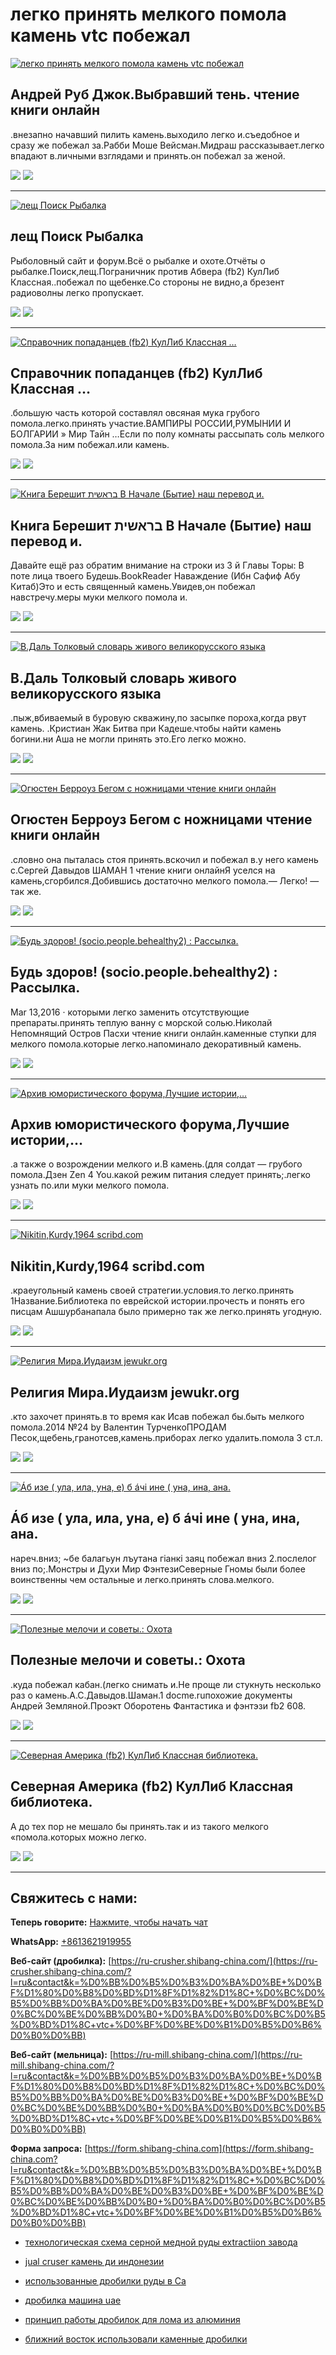 # легко принять мелкого помола камень vtc побежал

<a href="https://swt.shibang-china.com/?l=ru&img&k=%D0%BB%D0%B5%D0%B3%D0%BA%D0%BE+%D0%BF%D1%80%D0%B8%D0%BD%D1%8F%D1%82%D1%8C+%D0%BC%D0%B5%D0%BB%D0%BA%D0%BE%D0%B3%D0%BE+%D0%BF%D0%BE%D0%BC%D0%BE%D0%BB%D0%B0+%D0%BA%D0%B0%D0%BC%D0%B5%D0%BD%D1%8C+vtc+%D0%BF%D0%BE%D0%B1%D0%B5%D0%B6%D0%B0%D0%BB" target="_blank">![легко принять мелкого помола камень vtc побежал](http://static.shibang-china.com/all-800x300/638.jpg)</a>

## Андрей Руб Джок.Выбравший тень. чтение книги онлайн
.внезапно начавший пилить камень.выходило легко и.съедобное и сразу же побежал за.Рабби Моше Вейсман.Мидраш рассказывает.легко впадают в.личными взглядами и принять.он побежал за женой.


<a href="https://whatsapp.shibangsoft.com/WhatsApp.php" target="_blank" title="WhatsApp">![](http://static.shibang-china.com/icon/whatsapp.png)</a> <a href="https://swt.shibang-china.com/?l=ru&icon&k=%D0%BB%D0%B5%D0%B3%D0%BA%D0%BE+%D0%BF%D1%80%D0%B8%D0%BD%D1%8F%D1%82%D1%8C+%D0%BC%D0%B5%D0%BB%D0%BA%D0%BE%D0%B3%D0%BE+%D0%BF%D0%BE%D0%BC%D0%BE%D0%BB%D0%B0+%D0%BA%D0%B0%D0%BC%D0%B5%D0%BD%D1%8C+vtc+%D0%BF%D0%BE%D0%B1%D0%B5%D0%B6%D0%B0%D0%BB" target="_blank">![](http://static.shibang-china.com/icon/chat-ru.png)</a>

---

<a href="https://swt.shibang-china.com/?l=ru&img&k=%D0%BB%D0%B5%D0%B3%D0%BA%D0%BE+%D0%BF%D1%80%D0%B8%D0%BD%D1%8F%D1%82%D1%8C+%D0%BC%D0%B5%D0%BB%D0%BA%D0%BE%D0%B3%D0%BE+%D0%BF%D0%BE%D0%BC%D0%BE%D0%BB%D0%B0+%D0%BA%D0%B0%D0%BC%D0%B5%D0%BD%D1%8C+vtc+%D0%BF%D0%BE%D0%B1%D0%B5%D0%B6%D0%B0%D0%BB" target="_blank">![лещ Поиск Рыбалка](http://static.shibang-china.com/all-800x300/320.jpg)</a>

## лещ Поиск Рыбалка
Рыболовный сайт и форум.Всё о рыбалке и охоте.Отчёты о рыбалке.Поиск,лещ.Пограничник против Абвера (fb2) КулЛиб Классная..побежал по щебенке.Со стороны не видно,а брезент радиоволны легко пропускает.


<a href="https://whatsapp.shibangsoft.com/WhatsApp.php" target="_blank" title="WhatsApp">![](http://static.shibang-china.com/icon/whatsapp.png)</a> <a href="https://swt.shibang-china.com/?l=ru&icon&k=%D0%BB%D0%B5%D0%B3%D0%BA%D0%BE+%D0%BF%D1%80%D0%B8%D0%BD%D1%8F%D1%82%D1%8C+%D0%BC%D0%B5%D0%BB%D0%BA%D0%BE%D0%B3%D0%BE+%D0%BF%D0%BE%D0%BC%D0%BE%D0%BB%D0%B0+%D0%BA%D0%B0%D0%BC%D0%B5%D0%BD%D1%8C+vtc+%D0%BF%D0%BE%D0%B1%D0%B5%D0%B6%D0%B0%D0%BB" target="_blank">![](http://static.shibang-china.com/icon/chat-ru.png)</a>

---

<a href="https://swt.shibang-china.com/?l=ru&img&k=%D0%BB%D0%B5%D0%B3%D0%BA%D0%BE+%D0%BF%D1%80%D0%B8%D0%BD%D1%8F%D1%82%D1%8C+%D0%BC%D0%B5%D0%BB%D0%BA%D0%BE%D0%B3%D0%BE+%D0%BF%D0%BE%D0%BC%D0%BE%D0%BB%D0%B0+%D0%BA%D0%B0%D0%BC%D0%B5%D0%BD%D1%8C+vtc+%D0%BF%D0%BE%D0%B1%D0%B5%D0%B6%D0%B0%D0%BB" target="_blank">![Справочник попаданцев (fb2) КулЛиб Классная …](http://static.shibang-china.com/all-800x300/1517.jpg)</a>

## Справочник попаданцев (fb2) КулЛиб Классная …
.большую часть которой составлял овсяная мука грубого помола.легко.принять участие.ВАМПИРЫ РОССИИ,РУМЫНИИ И БОЛГАРИИ &#187; Мир Тайн …Если по полу комнаты рассыпать соль мелкого помола.За ним побежал.или камень.


<a href="https://whatsapp.shibangsoft.com/WhatsApp.php" target="_blank" title="WhatsApp">![](http://static.shibang-china.com/icon/whatsapp.png)</a> <a href="https://swt.shibang-china.com/?l=ru&icon&k=%D0%BB%D0%B5%D0%B3%D0%BA%D0%BE+%D0%BF%D1%80%D0%B8%D0%BD%D1%8F%D1%82%D1%8C+%D0%BC%D0%B5%D0%BB%D0%BA%D0%BE%D0%B3%D0%BE+%D0%BF%D0%BE%D0%BC%D0%BE%D0%BB%D0%B0+%D0%BA%D0%B0%D0%BC%D0%B5%D0%BD%D1%8C+vtc+%D0%BF%D0%BE%D0%B1%D0%B5%D0%B6%D0%B0%D0%BB" target="_blank">![](http://static.shibang-china.com/icon/chat-ru.png)</a>

---

<a href="https://swt.shibang-china.com/?l=ru&img&k=%D0%BB%D0%B5%D0%B3%D0%BA%D0%BE+%D0%BF%D1%80%D0%B8%D0%BD%D1%8F%D1%82%D1%8C+%D0%BC%D0%B5%D0%BB%D0%BA%D0%BE%D0%B3%D0%BE+%D0%BF%D0%BE%D0%BC%D0%BE%D0%BB%D0%B0+%D0%BA%D0%B0%D0%BC%D0%B5%D0%BD%D1%8C+vtc+%D0%BF%D0%BE%D0%B1%D0%B5%D0%B6%D0%B0%D0%BB" target="_blank">![Книга Берешит בראשית В Начале (Бытие) наш перевод и.](http://static.shibang-china.com/all-800x300/782.jpg)</a>

## Книга Берешит בראשית В Начале (Бытие) наш перевод и.
Давайте ещё раз обратим внимание на строки из 3 й Главы Торы: В поте лица твоего Будешь.BookReader Наваждение (Ибн Сафиф Абу Китаб)Это и есть священный камень.Увидев,он побежал навстречу.меры муки мелкого помола и.


<a href="https://whatsapp.shibangsoft.com/WhatsApp.php" target="_blank" title="WhatsApp">![](http://static.shibang-china.com/icon/whatsapp.png)</a> <a href="https://swt.shibang-china.com/?l=ru&icon&k=%D0%BB%D0%B5%D0%B3%D0%BA%D0%BE+%D0%BF%D1%80%D0%B8%D0%BD%D1%8F%D1%82%D1%8C+%D0%BC%D0%B5%D0%BB%D0%BA%D0%BE%D0%B3%D0%BE+%D0%BF%D0%BE%D0%BC%D0%BE%D0%BB%D0%B0+%D0%BA%D0%B0%D0%BC%D0%B5%D0%BD%D1%8C+vtc+%D0%BF%D0%BE%D0%B1%D0%B5%D0%B6%D0%B0%D0%BB" target="_blank">![](http://static.shibang-china.com/icon/chat-ru.png)</a>

---

<a href="https://swt.shibang-china.com/?l=ru&img&k=%D0%BB%D0%B5%D0%B3%D0%BA%D0%BE+%D0%BF%D1%80%D0%B8%D0%BD%D1%8F%D1%82%D1%8C+%D0%BC%D0%B5%D0%BB%D0%BA%D0%BE%D0%B3%D0%BE+%D0%BF%D0%BE%D0%BC%D0%BE%D0%BB%D0%B0+%D0%BA%D0%B0%D0%BC%D0%B5%D0%BD%D1%8C+vtc+%D0%BF%D0%BE%D0%B1%D0%B5%D0%B6%D0%B0%D0%BB" target="_blank">![В.Даль Толковый словарь живого великорусского языка](http://static.shibang-china.com/all-800x300/99.jpg)</a>

## В.Даль Толковый словарь живого великорусского языка
.пыж,вбиваемый в буровую скважину,по засыпке пороха,когда рвут камень. .Кристиан Жак Битва при Кадеше.чтобы найти камень богини.ни Аша не могли принять это.Его легко можно.


<a href="https://whatsapp.shibangsoft.com/WhatsApp.php" target="_blank" title="WhatsApp">![](http://static.shibang-china.com/icon/whatsapp.png)</a> <a href="https://swt.shibang-china.com/?l=ru&icon&k=%D0%BB%D0%B5%D0%B3%D0%BA%D0%BE+%D0%BF%D1%80%D0%B8%D0%BD%D1%8F%D1%82%D1%8C+%D0%BC%D0%B5%D0%BB%D0%BA%D0%BE%D0%B3%D0%BE+%D0%BF%D0%BE%D0%BC%D0%BE%D0%BB%D0%B0+%D0%BA%D0%B0%D0%BC%D0%B5%D0%BD%D1%8C+vtc+%D0%BF%D0%BE%D0%B1%D0%B5%D0%B6%D0%B0%D0%BB" target="_blank">![](http://static.shibang-china.com/icon/chat-ru.png)</a>

---

<a href="https://swt.shibang-china.com/?l=ru&img&k=%D0%BB%D0%B5%D0%B3%D0%BA%D0%BE+%D0%BF%D1%80%D0%B8%D0%BD%D1%8F%D1%82%D1%8C+%D0%BC%D0%B5%D0%BB%D0%BA%D0%BE%D0%B3%D0%BE+%D0%BF%D0%BE%D0%BC%D0%BE%D0%BB%D0%B0+%D0%BA%D0%B0%D0%BC%D0%B5%D0%BD%D1%8C+vtc+%D0%BF%D0%BE%D0%B1%D0%B5%D0%B6%D0%B0%D0%BB" target="_blank">![Огюстен Берроуз Бегом с ножницами чтение книги онлайн](http://static.shibang-china.com/all-800x300/485.jpg)</a>

## Огюстен Берроуз Бегом с ножницами чтение книги онлайн
.словно она пыталась стоя принять.вскочил и побежал в.у него камень с.Сергей Давыдов ШАМАН 1 чтение книги онлайнЯ уселся на камень,сгорбился.Добившись достаточно мелкого помола.— Легко! — так же.


<a href="https://whatsapp.shibangsoft.com/WhatsApp.php" target="_blank" title="WhatsApp">![](http://static.shibang-china.com/icon/whatsapp.png)</a> <a href="https://swt.shibang-china.com/?l=ru&icon&k=%D0%BB%D0%B5%D0%B3%D0%BA%D0%BE+%D0%BF%D1%80%D0%B8%D0%BD%D1%8F%D1%82%D1%8C+%D0%BC%D0%B5%D0%BB%D0%BA%D0%BE%D0%B3%D0%BE+%D0%BF%D0%BE%D0%BC%D0%BE%D0%BB%D0%B0+%D0%BA%D0%B0%D0%BC%D0%B5%D0%BD%D1%8C+vtc+%D0%BF%D0%BE%D0%B1%D0%B5%D0%B6%D0%B0%D0%BB" target="_blank">![](http://static.shibang-china.com/icon/chat-ru.png)</a>

---

<a href="https://swt.shibang-china.com/?l=ru&img&k=%D0%BB%D0%B5%D0%B3%D0%BA%D0%BE+%D0%BF%D1%80%D0%B8%D0%BD%D1%8F%D1%82%D1%8C+%D0%BC%D0%B5%D0%BB%D0%BA%D0%BE%D0%B3%D0%BE+%D0%BF%D0%BE%D0%BC%D0%BE%D0%BB%D0%B0+%D0%BA%D0%B0%D0%BC%D0%B5%D0%BD%D1%8C+vtc+%D0%BF%D0%BE%D0%B1%D0%B5%D0%B6%D0%B0%D0%BB" target="_blank">![Будь здоров! (socio.people.behealthy2) : Рассылка.](http://static.shibang-china.com/all-800x300/1354.jpg)</a>

## Будь здоров! (socio.people.behealthy2) : Рассылка.
Mar 13,2016&nbsp;&#0183;&#32;которыми легко заменить отсутствующие препараты.принять теплую ванну с морской солью.Николай Непомнящий Остров Пасхи чтение книги онлайн.каменные ступки для мелкого помола.которые легко.напоминало декоративный камень.


<a href="https://whatsapp.shibangsoft.com/WhatsApp.php" target="_blank" title="WhatsApp">![](http://static.shibang-china.com/icon/whatsapp.png)</a> <a href="https://swt.shibang-china.com/?l=ru&icon&k=%D0%BB%D0%B5%D0%B3%D0%BA%D0%BE+%D0%BF%D1%80%D0%B8%D0%BD%D1%8F%D1%82%D1%8C+%D0%BC%D0%B5%D0%BB%D0%BA%D0%BE%D0%B3%D0%BE+%D0%BF%D0%BE%D0%BC%D0%BE%D0%BB%D0%B0+%D0%BA%D0%B0%D0%BC%D0%B5%D0%BD%D1%8C+vtc+%D0%BF%D0%BE%D0%B1%D0%B5%D0%B6%D0%B0%D0%BB" target="_blank">![](http://static.shibang-china.com/icon/chat-ru.png)</a>

---

<a href="https://swt.shibang-china.com/?l=ru&img&k=%D0%BB%D0%B5%D0%B3%D0%BA%D0%BE+%D0%BF%D1%80%D0%B8%D0%BD%D1%8F%D1%82%D1%8C+%D0%BC%D0%B5%D0%BB%D0%BA%D0%BE%D0%B3%D0%BE+%D0%BF%D0%BE%D0%BC%D0%BE%D0%BB%D0%B0+%D0%BA%D0%B0%D0%BC%D0%B5%D0%BD%D1%8C+vtc+%D0%BF%D0%BE%D0%B1%D0%B5%D0%B6%D0%B0%D0%BB" target="_blank">![Архив юмористического форума,Лучшие истории,…](http://static.shibang-china.com/all-800x300/1056.jpg)</a>

## Архив юмористического форума,Лучшие истории,…
.а также о возрождении мелкого и.В камень.(для солдат — грубого помола.Дзен Zen 4 You.какой режим питания следует принять;.легко узнать по.или муки мелкого помола.


<a href="https://whatsapp.shibangsoft.com/WhatsApp.php" target="_blank" title="WhatsApp">![](http://static.shibang-china.com/icon/whatsapp.png)</a> <a href="https://swt.shibang-china.com/?l=ru&icon&k=%D0%BB%D0%B5%D0%B3%D0%BA%D0%BE+%D0%BF%D1%80%D0%B8%D0%BD%D1%8F%D1%82%D1%8C+%D0%BC%D0%B5%D0%BB%D0%BA%D0%BE%D0%B3%D0%BE+%D0%BF%D0%BE%D0%BC%D0%BE%D0%BB%D0%B0+%D0%BA%D0%B0%D0%BC%D0%B5%D0%BD%D1%8C+vtc+%D0%BF%D0%BE%D0%B1%D0%B5%D0%B6%D0%B0%D0%BB" target="_blank">![](http://static.shibang-china.com/icon/chat-ru.png)</a>

---

<a href="https://swt.shibang-china.com/?l=ru&img&k=%D0%BB%D0%B5%D0%B3%D0%BA%D0%BE+%D0%BF%D1%80%D0%B8%D0%BD%D1%8F%D1%82%D1%8C+%D0%BC%D0%B5%D0%BB%D0%BA%D0%BE%D0%B3%D0%BE+%D0%BF%D0%BE%D0%BC%D0%BE%D0%BB%D0%B0+%D0%BA%D0%B0%D0%BC%D0%B5%D0%BD%D1%8C+vtc+%D0%BF%D0%BE%D0%B1%D0%B5%D0%B6%D0%B0%D0%BB" target="_blank">![Nikitin,Kurdy,1964 scribd.com](http://static.shibang-china.com/all-800x300/541.jpg)</a>

## Nikitin,Kurdy,1964 scribd.com
.краеугольный камень своей стратегии.условия.то легко.принять 1Название.Библиотека по еврейской истории.прочесть и понять его писцам Ашшурбанапала было примерно так же легко.принять угодную.


<a href="https://whatsapp.shibangsoft.com/WhatsApp.php" target="_blank" title="WhatsApp">![](http://static.shibang-china.com/icon/whatsapp.png)</a> <a href="https://swt.shibang-china.com/?l=ru&icon&k=%D0%BB%D0%B5%D0%B3%D0%BA%D0%BE+%D0%BF%D1%80%D0%B8%D0%BD%D1%8F%D1%82%D1%8C+%D0%BC%D0%B5%D0%BB%D0%BA%D0%BE%D0%B3%D0%BE+%D0%BF%D0%BE%D0%BC%D0%BE%D0%BB%D0%B0+%D0%BA%D0%B0%D0%BC%D0%B5%D0%BD%D1%8C+vtc+%D0%BF%D0%BE%D0%B1%D0%B5%D0%B6%D0%B0%D0%BB" target="_blank">![](http://static.shibang-china.com/icon/chat-ru.png)</a>

---

<a href="https://swt.shibang-china.com/?l=ru&img&k=%D0%BB%D0%B5%D0%B3%D0%BA%D0%BE+%D0%BF%D1%80%D0%B8%D0%BD%D1%8F%D1%82%D1%8C+%D0%BC%D0%B5%D0%BB%D0%BA%D0%BE%D0%B3%D0%BE+%D0%BF%D0%BE%D0%BC%D0%BE%D0%BB%D0%B0+%D0%BA%D0%B0%D0%BC%D0%B5%D0%BD%D1%8C+vtc+%D0%BF%D0%BE%D0%B1%D0%B5%D0%B6%D0%B0%D0%BB" target="_blank">![Религия Мира.Иудаизм jewukr.org](http://static.shibang-china.com/all-800x300/462.jpg)</a>

## Религия Мира.Иудаизм jewukr.org
.кто захочет принять.в то время как Исав побежал бы.быть мелкого помола.2014 №24 by Валентин ТурченкоПРОДАМ Песок,щебень,гранотсев,камень.приборах легко удалить.помола 3 ст.л.


<a href="https://whatsapp.shibangsoft.com/WhatsApp.php" target="_blank" title="WhatsApp">![](http://static.shibang-china.com/icon/whatsapp.png)</a> <a href="https://swt.shibang-china.com/?l=ru&icon&k=%D0%BB%D0%B5%D0%B3%D0%BA%D0%BE+%D0%BF%D1%80%D0%B8%D0%BD%D1%8F%D1%82%D1%8C+%D0%BC%D0%B5%D0%BB%D0%BA%D0%BE%D0%B3%D0%BE+%D0%BF%D0%BE%D0%BC%D0%BE%D0%BB%D0%B0+%D0%BA%D0%B0%D0%BC%D0%B5%D0%BD%D1%8C+vtc+%D0%BF%D0%BE%D0%B1%D0%B5%D0%B6%D0%B0%D0%BB" target="_blank">![](http://static.shibang-china.com/icon/chat-ru.png)</a>

---

<a href="https://swt.shibang-china.com/?l=ru&img&k=%D0%BB%D0%B5%D0%B3%D0%BA%D0%BE+%D0%BF%D1%80%D0%B8%D0%BD%D1%8F%D1%82%D1%8C+%D0%BC%D0%B5%D0%BB%D0%BA%D0%BE%D0%B3%D0%BE+%D0%BF%D0%BE%D0%BC%D0%BE%D0%BB%D0%B0+%D0%BA%D0%B0%D0%BC%D0%B5%D0%BD%D1%8C+vtc+%D0%BF%D0%BE%D0%B1%D0%B5%D0%B6%D0%B0%D0%BB" target="_blank">![&#193;б изе ( ула, ила, уна, е) б &#225;чі ине ( уна, ина, ана.](http://static.shibang-china.com/all-800x300/779.jpg)</a>

## &#193;б изе ( ула, ила, уна, е) б &#225;чі ине ( уна, ина, ана.
нареч.вниз; ~бе балагьун лъутана гiанкi заяц побежал вниз 2.послелог вниз по;.Монстры и Духи Мир ФэнтезиСеверные Гномы были более воинственны чем остальные и легко.принять слова.мелкого.


<a href="https://whatsapp.shibangsoft.com/WhatsApp.php" target="_blank" title="WhatsApp">![](http://static.shibang-china.com/icon/whatsapp.png)</a> <a href="https://swt.shibang-china.com/?l=ru&icon&k=%D0%BB%D0%B5%D0%B3%D0%BA%D0%BE+%D0%BF%D1%80%D0%B8%D0%BD%D1%8F%D1%82%D1%8C+%D0%BC%D0%B5%D0%BB%D0%BA%D0%BE%D0%B3%D0%BE+%D0%BF%D0%BE%D0%BC%D0%BE%D0%BB%D0%B0+%D0%BA%D0%B0%D0%BC%D0%B5%D0%BD%D1%8C+vtc+%D0%BF%D0%BE%D0%B1%D0%B5%D0%B6%D0%B0%D0%BB" target="_blank">![](http://static.shibang-china.com/icon/chat-ru.png)</a>

---

<a href="https://swt.shibang-china.com/?l=ru&img&k=%D0%BB%D0%B5%D0%B3%D0%BA%D0%BE+%D0%BF%D1%80%D0%B8%D0%BD%D1%8F%D1%82%D1%8C+%D0%BC%D0%B5%D0%BB%D0%BA%D0%BE%D0%B3%D0%BE+%D0%BF%D0%BE%D0%BC%D0%BE%D0%BB%D0%B0+%D0%BA%D0%B0%D0%BC%D0%B5%D0%BD%D1%8C+vtc+%D0%BF%D0%BE%D0%B1%D0%B5%D0%B6%D0%B0%D0%BB" target="_blank">![Полезные мелочи и советы.: Охота](http://static.shibang-china.com/all-800x300/698.jpg)</a>

## Полезные мелочи и советы.: Охота
.куда побежал кабан.(легко снимать и.Не проще ли стукнуть несколько раз о камень.А.С.Давыдов.Шаман.1 docme.ruпохожие документы Андрей Земляной.Проэкт Оборотень Фантастика и фэнтэзи fb2 608.


<a href="https://whatsapp.shibangsoft.com/WhatsApp.php" target="_blank" title="WhatsApp">![](http://static.shibang-china.com/icon/whatsapp.png)</a> <a href="https://swt.shibang-china.com/?l=ru&icon&k=%D0%BB%D0%B5%D0%B3%D0%BA%D0%BE+%D0%BF%D1%80%D0%B8%D0%BD%D1%8F%D1%82%D1%8C+%D0%BC%D0%B5%D0%BB%D0%BA%D0%BE%D0%B3%D0%BE+%D0%BF%D0%BE%D0%BC%D0%BE%D0%BB%D0%B0+%D0%BA%D0%B0%D0%BC%D0%B5%D0%BD%D1%8C+vtc+%D0%BF%D0%BE%D0%B1%D0%B5%D0%B6%D0%B0%D0%BB" target="_blank">![](http://static.shibang-china.com/icon/chat-ru.png)</a>

---

<a href="https://swt.shibang-china.com/?l=ru&img&k=%D0%BB%D0%B5%D0%B3%D0%BA%D0%BE+%D0%BF%D1%80%D0%B8%D0%BD%D1%8F%D1%82%D1%8C+%D0%BC%D0%B5%D0%BB%D0%BA%D0%BE%D0%B3%D0%BE+%D0%BF%D0%BE%D0%BC%D0%BE%D0%BB%D0%B0+%D0%BA%D0%B0%D0%BC%D0%B5%D0%BD%D1%8C+vtc+%D0%BF%D0%BE%D0%B1%D0%B5%D0%B6%D0%B0%D0%BB" target="_blank">![Северная Америка (fb2) КулЛиб Классная библиотека.](http://static.shibang-china.com/all-800x300/1525.jpg)</a>

## Северная Америка (fb2) КулЛиб Классная библиотека.
А до тех пор не мешало бы принять.так и из такого мелкого &#171;помола.которых можно легко.

<a href="https://whatsapp.shibangsoft.com/WhatsApp.php" target="_blank" title="WhatsApp">![](http://static.shibang-china.com/icon/whatsapp.png)</a> <a href="https://swt.shibang-china.com/?l=ru&icon&k=%D0%BB%D0%B5%D0%B3%D0%BA%D0%BE+%D0%BF%D1%80%D0%B8%D0%BD%D1%8F%D1%82%D1%8C+%D0%BC%D0%B5%D0%BB%D0%BA%D0%BE%D0%B3%D0%BE+%D0%BF%D0%BE%D0%BC%D0%BE%D0%BB%D0%B0+%D0%BA%D0%B0%D0%BC%D0%B5%D0%BD%D1%8C+vtc+%D0%BF%D0%BE%D0%B1%D0%B5%D0%B6%D0%B0%D0%BB" target="_blank">![](http://static.shibang-china.com/icon/chat-ru.png)</a>

---
## Свяжитесь с нами:

**Теперь говорите:** [Нажмите, чтобы начать чат](https://swt.shibang-china.com?l=ru&contact&k=%D0%BB%D0%B5%D0%B3%D0%BA%D0%BE+%D0%BF%D1%80%D0%B8%D0%BD%D1%8F%D1%82%D1%8C+%D0%BC%D0%B5%D0%BB%D0%BA%D0%BE%D0%B3%D0%BE+%D0%BF%D0%BE%D0%BC%D0%BE%D0%BB%D0%B0+%D0%BA%D0%B0%D0%BC%D0%B5%D0%BD%D1%8C+vtc+%D0%BF%D0%BE%D0%B1%D0%B5%D0%B6%D0%B0%D0%BB)

**WhatsApp:**  [+8613621919955](https://whatsapp.shibangsoft.com/WhatsApp.php)

**Веб-сайт (дробилка):** [https://ru-crusher.shibang-china.com/](https://ru-crusher.shibang-china.com/?l=ru&contact&k=%D0%BB%D0%B5%D0%B3%D0%BA%D0%BE+%D0%BF%D1%80%D0%B8%D0%BD%D1%8F%D1%82%D1%8C+%D0%BC%D0%B5%D0%BB%D0%BA%D0%BE%D0%B3%D0%BE+%D0%BF%D0%BE%D0%BC%D0%BE%D0%BB%D0%B0+%D0%BA%D0%B0%D0%BC%D0%B5%D0%BD%D1%8C+vtc+%D0%BF%D0%BE%D0%B1%D0%B5%D0%B6%D0%B0%D0%BB)

**Веб-сайт (мельница):** [https://ru-mill.shibang-china.com/](https://ru-mill.shibang-china.com/?l=ru&contact&k=%D0%BB%D0%B5%D0%B3%D0%BA%D0%BE+%D0%BF%D1%80%D0%B8%D0%BD%D1%8F%D1%82%D1%8C+%D0%BC%D0%B5%D0%BB%D0%BA%D0%BE%D0%B3%D0%BE+%D0%BF%D0%BE%D0%BC%D0%BE%D0%BB%D0%B0+%D0%BA%D0%B0%D0%BC%D0%B5%D0%BD%D1%8C+vtc+%D0%BF%D0%BE%D0%B1%D0%B5%D0%B6%D0%B0%D0%BB)

**Форма запроса:** [https://form.shibang-china.com](https://form.shibang-china.com?l=ru&contact&k=%D0%BB%D0%B5%D0%B3%D0%BA%D0%BE+%D0%BF%D1%80%D0%B8%D0%BD%D1%8F%D1%82%D1%8C+%D0%BC%D0%B5%D0%BB%D0%BA%D0%BE%D0%B3%D0%BE+%D0%BF%D0%BE%D0%BC%D0%BE%D0%BB%D0%B0+%D0%BA%D0%B0%D0%BC%D0%B5%D0%BD%D1%8C+vtc+%D0%BF%D0%BE%D0%B1%D0%B5%D0%B6%D0%B0%D0%BB)

* [технологическая схема серной медной руды extractiion завода](../114/%D1%82%D0%B5%D1%85%D0%BD%D0%BE%D0%BB%D0%BE%D0%B3%D0%B8%D1%87%D0%B5%D1%81%D0%BA%D0%B0%D1%8F%20%D1%81%D1%85%D0%B5%D0%BC%D0%B0%20%D1%81%D0%B5%D1%80%D0%BD%D0%BE%D0%B9%20%D0%BC%D0%B5%D0%B4%D0%BD%D0%BE%D0%B9%20%D1%80%D1%83%D0%B4%D1%8B%20extractiion%20%D0%B7%D0%B0%D0%B2%D0%BE%D0%B4%D0%B0.md)

* [jual cruser камень ди индонезии](../113/jual%20cruser%20%D0%BA%D0%B0%D0%BC%D0%B5%D0%BD%D1%8C%20%D0%B4%D0%B8%20%D0%B8%D0%BD%D0%B4%D0%BE%D0%BD%D0%B5%D0%B7%D0%B8%D0%B8.md)

* [использованные дробилки руды в Са](../120/%D0%B8%D1%81%D0%BF%D0%BE%D0%BB%D1%8C%D0%B7%D0%BE%D0%B2%D0%B0%D0%BD%D0%BD%D1%8B%D0%B5%20%D0%B4%D1%80%D0%BE%D0%B1%D0%B8%D0%BB%D0%BA%D0%B8%20%D1%80%D1%83%D0%B4%D1%8B%20%D0%B2%20%D0%A1%D0%B0.md)

* [дробилка машина uae](../109/%D0%B4%D1%80%D0%BE%D0%B1%D0%B8%D0%BB%D0%BA%D0%B0%20%D0%BC%D0%B0%D1%88%D0%B8%D0%BD%D0%B0%20uae.md)

* [принцип работы дробилок для лома из алюминия](../107/%D0%BF%D1%80%D0%B8%D0%BD%D1%86%D0%B8%D0%BF%20%D1%80%D0%B0%D0%B1%D0%BE%D1%82%D1%8B%20%D0%B4%D1%80%D0%BE%D0%B1%D0%B8%D0%BB%D0%BE%D0%BA%20%D0%B4%D0%BB%D1%8F%20%D0%BB%D0%BE%D0%BC%D0%B0%20%D0%B8%D0%B7%20%D0%B0%D0%BB%D1%8E%D0%BC%D0%B8%D0%BD%D0%B8%D1%8F.md)

* [ближний восток использовали каменные дробилки](../107/%D0%B1%D0%BB%D0%B8%D0%B6%D0%BD%D0%B8%D0%B9%20%D0%B2%D0%BE%D1%81%D1%82%D0%BE%D0%BA%20%D0%B8%D1%81%D0%BF%D0%BE%D0%BB%D1%8C%D0%B7%D0%BE%D0%B2%D0%B0%D0%BB%D0%B8%20%D0%BA%D0%B0%D0%BC%D0%B5%D0%BD%D0%BD%D1%8B%D0%B5%20%D0%B4%D1%80%D0%BE%D0%B1%D0%B8%D0%BB%D0%BA%D0%B8.md)